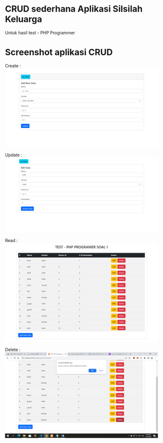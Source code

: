 # CRUD sederhana Aplikasi Silsilah Keluarga
Untuk hasil test - PHP Programmer 

# Screenshot aplikasi CRUD
Create :
<img src="https://github.com/whiskey34/CRUD-silsilah-sederhana/blob/main/screenshot/img-1.png" alt="ss-1 read">

Update :
<img src="https://github.com/whiskey34/CRUD-silsilah-sederhana/blob/main/screenshot/img-2.png" alt="ss-2 create">

Read :
<img src="https://github.com/whiskey34/CRUD-silsilah-sederhana/blob/main/screenshot/img-3.png" alt="ss-3 update">

Delete :
<img src="https://github.com/whiskey34/CRUD-silsilah-sederhana/blob/main/screenshot/img-4.png" alt="ss-3 delete">
